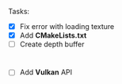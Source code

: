 Tasks:

- [X] Fix error with loading texture
- [X] Add **CMakeLists.txt**
- [ ] Create depth buffer

#

- [ ] Add **Vulkan** API
